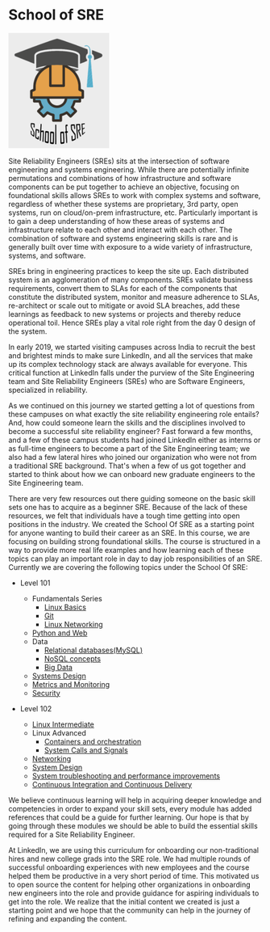 # School of SRE

<img src="img/sos.png" width=200 >

Site Reliability Engineers (SREs)  sits at the intersection of software engineering and systems engineering. While there are potentially infinite permutations and combinations of how infrastructure and software components can be put together to achieve an objective, focusing on foundational skills allows SREs to work with complex systems and software, regardless of whether these systems are proprietary, 3rd party, open systems, run on cloud/on-prem infrastructure, etc. Particularly important is to gain a deep understanding of how these areas of systems and infrastructure relate to each other and interact with each other. The combination of software and systems engineering skills is rare and is generally built over time with exposure to a wide variety of infrastructure, systems, and software. 

SREs bring in engineering practices to keep the site up. Each distributed system is an agglomeration of many components. SREs validate business requirements, convert them to SLAs for each of the components that constitute the distributed system, monitor and measure adherence to SLAs, re-architect or scale out to mitigate or avoid SLA breaches, add these learnings as feedback to new systems or projects and thereby reduce operational toil. Hence SREs play a vital role right from the day 0 design of the system. 

In early 2019, we started visiting campuses across India to recruit the best and brightest minds to make sure LinkedIn, and all the services that make up its complex technology stack are always available for everyone. This critical function at LinkedIn falls under the purview of the Site Engineering team and Site Reliability Engineers (SREs) who are Software Engineers, specialized in reliability. 

As we continued on this journey we started getting a lot of questions from these campuses on what exactly the site reliability engineering role entails? And, how could someone learn the skills and the disciplines involved to become a successful site reliability engineer? Fast forward a few months, and a few of these campus students had joined LinkedIn either as interns or as full-time engineers to become a part of the Site Engineering team; we also had a few lateral hires who joined our organization who were not from a traditional SRE background. That's when a few of us got together and started to think about how we can onboard new graduate engineers to the Site Engineering team.

There are very few resources out there guiding someone on the basic skill sets one has to acquire as a beginner SRE. Because of the lack of these resources, we felt that individuals have a tough time getting into open positions in the industry. We created the School Of SRE as a starting point for anyone wanting to build their career as an SRE.
In this course, we are focusing on building strong foundational skills. The course is structured in a way to provide more real life examples and how learning each of these topics can play an important role in day to day job responsibilities of an SRE. Currently we are covering the following topics under the School Of SRE:
 
-   Level 101
    -   Fundamentals Series
        -   [Linux Basics](https://linkedin.github.io/school-of-sre/level101/linux_basics/intro/)
        -   [Git](https://linkedin.github.io/school-of-sre/level101/git/git-basics/)
        -   [Linux Networking](https://linkedin.github.io/school-of-sre/level101/linux_networking/intro/)
    -   [Python and Web](https://linkedin.github.io/school-of-sre/level101/python_web/intro/)
    -   Data
        - [Relational databases(MySQL)](https://linkedin.github.io/school-of-sre/level101/databases_sql/intro/)
        -   [NoSQL concepts](https://linkedin.github.io/school-of-sre/level101/databases_nosql/intro/)
        -   [Big Data](https://linkedin.github.io/school-of-sre/level101/big_data/intro/)
    -   [Systems Design](https://linkedin.github.io/school-of-sre/level101/systems_design/intro/)
    -   [Metrics and Monitoring](https://linkedin.github.io/school-of-sre/level101/metrics_and_monitoring/introduction/)
    -   [Security](https://linkedin.github.io/school-of-sre/level101/security/intro/)

-   Level 102
    -   [Linux Intermediate](https://linkedin.github.io/school-of-sre/level102/linux_intermediate/introduction/)
    -   Linux Advanced
        -   [Containers and orchestration](https://linkedin.github.io/school-of-sre/level102/containerization_and_orchestration/intro/)
        -   [System Calls and Signals](https://linkedin.github.io/school-of-sre/level102/system_calls_and_signals/intro/)
    -   [Networking](https://linkedin.github.io/school-of-sre/level102/networking/introduction/)
    -   [System Design](https://linkedin.github.io/school-of-sre/level102/system_design/intro/)
    -   [System troubleshooting and performance improvements](https://linkedin.github.io/school-of-sre/level102/system_troubleshooting_and_performance/introduction/) 
    -   [Continuous Integration and Continuous Delivery](https://linkedin.github.io/school-of-sre/level102/continuous_integration_and_continuous_delivery/introduction/)

We believe continuous learning will help in acquiring deeper knowledge and competencies in order to expand your skill sets, every module has added references that could be a guide for further learning. Our hope is that by going through these modules we should be able to build the essential skills required for a Site Reliability Engineer.

At LinkedIn, we are using this curriculum for onboarding our non-traditional hires and new college grads into the SRE role. We had multiple rounds of successful onboarding experiences with new employees and the course helped them be productive in a very short period of time. This motivated us to open source the content for helping other organizations in onboarding new engineers into the role and provide guidance for aspiring individuals to get into the role. We realize that the initial content we created is just a starting point and we hope that the community can help in the journey of refining and expanding the content.
